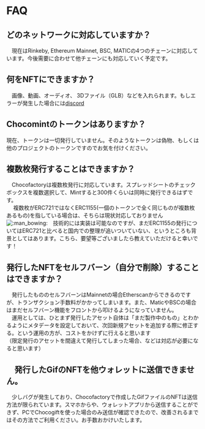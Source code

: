 # FAQ

## どのネットワークに対応していますか？

　現在はRinkeby, Ethereum Mainnet, BSC, MATICの4つのチェーンに対応しています。今後需要に合わせて他チェーンにも対応していく予定です。

## 何をNFTにできますか？

　画像、動画、オーディオ、 3Dファイル（GLB）などを入れられます。もしエラーが発生した場合には[discord](https://discord.gg/EaCUBgAu)

## Chocomintのトークンはありますか？

現在、トークンは一切発行していません。そのようなトークンは偽物、もしくは他のプロジェクトのトークンですのでお気を付けください。

## 複数枚発行することはできますか？

 　Chocofactoryは複数枚発行に対応しています。スプレッドシートのチェックボックスを複数選択して、Mintすると300件くらいは同時に発行できるはずです。  
　 複数枚がERC721ではなくERC1155\(一個のトークンで全く同じものが複数枚あるもの\)を指している場合は、そちらは現状対応しておりません![:man\_bowing:](https://discord.com/assets/4175bacb70ded99827b450575737ad1a.svg)　技術的には実装は可能なのですが、まだERC1155の発行についてはERC721と比べると国内での整理が追いついていない、というところも背景としてはあります。こちら、要望等ございましたら教えていただけると幸いです！

## 発行したNFTをセルフバーン（自分で削除）することはできますか？

　発行したもののセルフバーンはMainnetの場合Etherscanからできるのですが、トランザクション手数料がかかってしまいます。また、MaticやBSCの場合はまだセルフバーン機能をフロントから叩けるようになっていません。  
　運用としては、ひとまず発行したアセット自体は「まだ製作中のもの」とわかるようにメタデータを設定しておいて、次回新規アセットを追加する際に修正する。という運用の方が、コストをかけずに行えると思います   
（限定発行のアセットを間違えて発行してしまった場合、などは対応が必要になると思います）

## 　発行したGifのNFTを他ウォレットに送信できません。

　少しバグが発生しており、Chocofactoryで作成したGifファイルのNFTは送信方法が限られています。スマホからや、ウォレットアプリから送信することができず、PCでChocogiftを使った場合のみ送信が確認できたので、改善されるまではその方法でご利用ください。お手数おかけいたします。

